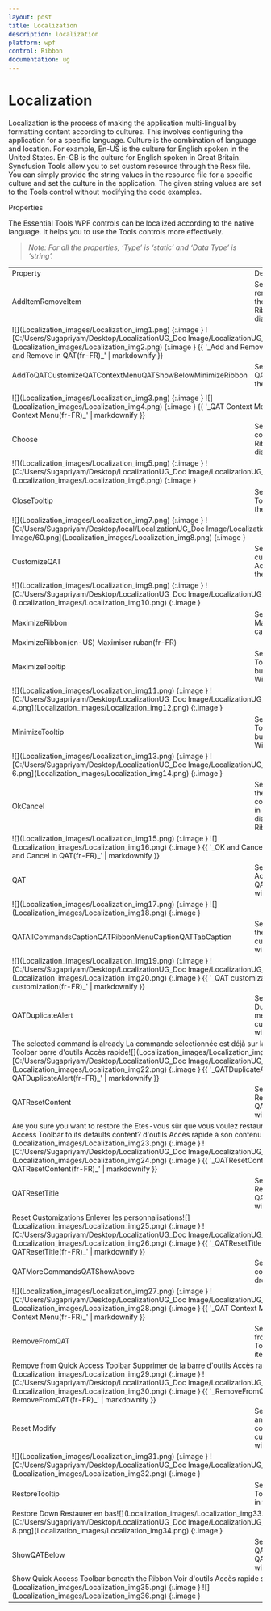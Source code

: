 ```yaml
---
layout: post
title: Localization
description: localization
platform: wpf
control: Ribbon
documentation: ug
---
```


# Localization

Localization is the process of making the application multi-lingual by formatting content according to cultures. This involves configuring the application for a specific language. Culture is the combination of language and location. For example, En-US is the culture for English spoken in the United States. En-GB is the culture for English spoken in Great Britain. Syncfusion Tools allow you to set custom resource through the Resx file. You can simply provide the string values in the resource file for a specific culture and set the culture in the application. The given string values are set to the Tools control without modifying the code examples.

Properties

The Essential Tools WPF controls can be localized according to the native language. It helps you to use the Tools controls more effectively.

> _Note: For all the properties, ‘Type’ is ‘static’ and ‘Data Type’ is ‘string’._



<table>
<tr>
<td>
Property</td><td>
Description</td></tr>
<tr>
<td>
AddItemRemoveItem </td><td>
Sets the string to add and remove button content in the Ribbon QAT customization dialog window.</td></tr>
<tr>
<td colspan = "2">
![](Localization_images/Localization_img1.png)
{:.image }
![C:/Users/Sugapriyam/Desktop/LocalizationUG_Doc Image/LocalizationUG_Doc Image/2.png](Localization_images/Localization_img2.png)
{:.image }
{{ '_Add and Remove in QAT(en-US                                                   Add and Remove in QAT(fr-FR)_' | markdownify }}</td></tr>
<tr>
<td>
AddToQATCustomizeQATContextMenuQATShowBelowMinimizeRibbon</td><td>
Sets the string to add to QAT context menu item in the Ribbon.</td></tr>
<tr>
<td>
</td><td>
</td></tr>
<tr>
<td colspan = "2">
![](Localization_images/Localization_img3.png)
{:.image }
![](Localization_images/Localization_img4.png)
{:.image }
{{ '_QAT Context Menu(en-US)                                                     QAT Context Menu(fr-FR)_' | markdownify }}</td></tr>
<tr>
<td>
Choose</td><td>
Sets the string to choose commands in the Ribbon QATcustomization dialog window.</td></tr>
<tr>
<td colspan = "2">
![](Localization_images/Localization_img5.png)
{:.image }
![C:/Users/Sugapriyam/Desktop/LocalizationUG_Doc Image/LocalizationUG_Doc Image/6.png](Localization_images/Localization_img6.png)
{:.image }
</td></tr>
<tr>
<td>
CloseTooltip</td><td>
Sets the string for the ToolTip of Close button in the Ribbon Window.</td></tr>
<tr>
<td colspan = "2">
![](Localization_images/Localization_img7.png)
{:.image }
![C:/Users/Sugapriyam/Desktop/local/LocalizationUG_Doc Image/LocalizationUG_Doc Image/60.png](Localization_images/Localization_img8.png)
{:.image }
</td></tr>
<tr>
<td>
CustomizeQAT</td><td>
Sets the string to customize the Quick Access Toolbar Text in the Ribbon.</td></tr>
<tr>
<td colspan = "2">
![](Localization_images/Localization_img9.png)
{:.image }
![C:/Users/Sugapriyam/Desktop/LocalizationUG_Doc Image/LocalizationUG_Doc Image/8.png](Localization_images/Localization_img10.png)
{:.image }
</td></tr>
<tr>
<td>
MaximizeRibbon</td><td>
Sets the string to Maximize the Ribbon caption.</td></tr>
<tr>
<td colspan = "2">
MaximizeRibbon(en-US)                                                   Maximiser ruban(fr-FR)</td></tr>
<tr>
<td>
MaximizeTooltip</td><td>
Sets the string for the ToolTip of Maximize button in the Ribbon Window.</td></tr>
<tr>
<td colspan = "2">
![](Localization_images/Localization_img11.png)
{:.image }
![C:/Users/Sugapriyam/Desktop/LocalizationUG_Doc Image/LocalizationUG_Doc Image/New-4.png](Localization_images/Localization_img12.png)
{:.image }
</td></tr>
<tr>
<td>
MinimizeTooltip</td><td>
Sets the string for the ToolTip of Minimize button in the Ribbon Window.</td></tr>
<tr>
<td colspan = "2">
![](Localization_images/Localization_img13.png)
{:.image }
![C:/Users/Sugapriyam/Desktop/LocalizationUG_Doc Image/LocalizationUG_Doc Image/New-6.png](Localization_images/Localization_img14.png)
{:.image }
</td></tr>
<tr>
<td>
OkCancel</td><td>
Sets the string for the OKand Cancel buttons content in QAT customization dialog window in the Ribbon.</td></tr>
<tr>
<td colspan = "2">
![](Localization_images/Localization_img15.png)
{:.image }
![](Localization_images/Localization_img16.png)
{:.image }
{{ '_OK and Cancel in QAT(en-US)                                              OK and Cancel in QAT(fr-FR)_' | markdownify }}</td></tr>
<tr>
<td>
QAT</td><td>
Sets the string for Quick Access Toolbar Text in QAT customization dialog window in the Ribbon.</td></tr>
<tr>
<td colspan = "2">
![](Localization_images/Localization_img17.png)
{:.image }
![](Localization_images/Localization_img18.png)
{:.image }
</td></tr>
<tr>
<td>
QATAllCommandsCaptionQATRibbonMenuCaptionQATTabCaption</td><td>
Sets the string content for the Combo box of QAT customization dialog window in the Ribbon.</td></tr>
<tr>
<td colspan = "2">
![](Localization_images/Localization_img19.png)
{:.image }
![C:/Users/Sugapriyam/Desktop/LocalizationUG_Doc Image/LocalizationUG_Doc Image/14.png](Localization_images/Localization_img20.png)
{:.image }
{{  '_QAT customization(en-US)                                                                     QAT customization(fr-FR)_' | markdownify }}</td></tr>
<tr>
<td>
QATDuplicateAlert</td><td>
Sets the string for the Duplicate QAT item Alert message in QAT customization dialog window in Ribbon</td></tr>
<tr>
<td colspan = "2">
The selected command is already                                La commande sélectionnée est déjà sur la  on the Quick Access Toolbar                                       barre d'outils Accès rapide![](Localization_images/Localization_img21.png)
{:.image }
![C:/Users/Sugapriyam/Desktop/LocalizationUG_Doc Image/LocalizationUG_Doc Image/16.png](Localization_images/Localization_img22.png)
{:.image }
{{ '_QATDuplicateAlert(en-US)                                                          QATDuplicateAlert(fr-FR)_' | markdownify }}</td></tr>
<tr>
<td>
QATResetContent</td><td>
Sets the string for the Reset QAT message in QAT customization dialog window in Ribbon</td></tr>
<tr>
<td colspan = "2">
Are you sure you want to restore the                   Etes-vous sûr que vous voulez restaurer la barre Quick Access Toolbar to its defaults content?                d'outils Accès rapide à son contenu par défaut?![](Localization_images/Localization_img23.png)
{:.image }
![C:/Users/Sugapriyam/Desktop/LocalizationUG_Doc Image/LocalizationUG_Doc Image/20.png](Localization_images/Localization_img24.png)
{:.image }
{{ '_QATResetContent(en-US)                                           QATResetContent(fr-FR)_' | markdownify }}</td></tr>
<tr>
<td>
QATResetTitle</td><td>
Sets the string for the Reset QAT window Title in QAT customization dialog window in Ribbon.</td></tr>
<tr>
<td colspan = "2">
Reset Customizations                                                           Enlever les personnalisations![](Localization_images/Localization_img25.png)
{:.image }
![C:/Users/Sugapriyam/Desktop/LocalizationUG_Doc Image/LocalizationUG_Doc Image/18.png](Localization_images/Localization_img26.png)
{:.image }
{{ '_QATResetTitle(en-US)                                                              QATResetTitle(fr-FR)_' | markdownify }}</td></tr>
<tr>
<td>
QATMoreCommandsQATShowAbove</td><td>
Sets the string for the context menu item in QAT dropdown in the Ribbon.</td></tr>
<tr>
<td colspan = "2">
![](Localization_images/Localization_img27.png)
{:.image }
![C:/Users/Sugapriyam/Desktop/LocalizationUG_Doc Image/LocalizationUG_Doc Image/22.png](Localization_images/Localization_img28.png)
{:.image }
{{ '_QAT Context Menu(en-US)                                                   QAT Context Menu(fr-FR)_' | markdownify }}</td></tr>
<tr>
<td>
RemoveFromQAT</td><td>
Sets the string to Remove from Quick Access Toolbar context menu item in the Ribbon.</td></tr>
<tr>
<td colspan = "2">
Remove from Quick Access Toolbar                           Supprimer de la barre d'outils Accès rapide![](Localization_images/Localization_img29.png)
{:.image }
![C:/Users/Sugapriyam/Desktop/LocalizationUG_Doc Image/LocalizationUG_Doc Image/24.png](Localization_images/Localization_img30.png)
{:.image }
{{ '_RemoveFromQAT(en-US)                                              RemoveFromQAT(fr-FR)_' | markdownify }}</td></tr>
<tr>
<td>
Reset Modify</td><td>
Sets the string to Reset and Modify button content in the Ribbon QAT customization dialog window.</td></tr>
<tr>
<td colspan = "2">
![](Localization_images/Localization_img31.png)
{:.image }
![C:/Users/Sugapriyam/Desktop/LocalizationUG_Doc Image/LocalizationUG_Doc Image/26.png](Localization_images/Localization_img32.png)
{:.image }
</td></tr>
<tr>
<td>
RestoreTooltip</td><td>
Sets the string for the ToolTip of Restore button in the Ribbon Window.</td></tr>
<tr>
<td colspan = "2">
Restore Down                                                              Restaurer en bas![](Localization_images/Localization_img33.png)
{:.image }
![C:/Users/Sugapriyam/Desktop/LocalizationUG_Doc Image/LocalizationUG_Doc Image/New-8.png](Localization_images/Localization_img34.png)
{:.image }
</td></tr>
<tr>
<td>
ShowQATBelow</td><td>
Sets the string to Show QAT Below Check box of QAT customization dialog window in the Ribbon.</td></tr>
<tr>
<td colspan = "2">
Show Quick Access Toolbar beneath the Ribbon         Voir d'outils Accès rapide sous le ruban![](Localization_images/Localization_img35.png)
{:.image }
![](Localization_images/Localization_img36.png)
{:.image }
</td></tr>
</table>



